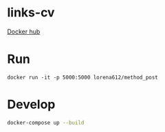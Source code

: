 # links-cv
[Docker hub]()

# Run
`docker run -it -p 5000:5000 lorena612/method_post`

# Develop

```bash
docker-compose up --build
```